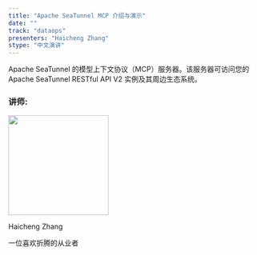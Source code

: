 ```yaml
---
title: "Apache SeaTunnel MCP 介绍与演示"
date: ""
track: "dataops"
presenters: "Haicheng Zhang"
stype: "中文演讲"
---
```


Apache SeaTunnel 的模型上下文协议（MCP）服务器。该服务器可访问您的 Apache SeaTunnel RESTful API V2 实例及其周边生态系统。

### 讲师:

<img src="https://sessionize.com/image/5b51-400o400o1-LRLn5ZYuUjM2fthfiQ9yVW.jpg" width="200" /><br/>

Haicheng Zhang

一位喜欢折腾的从业者